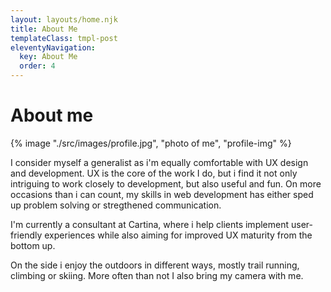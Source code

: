 ```yaml
---
layout: layouts/home.njk
title: About Me
templateClass: tmpl-post
eleventyNavigation:
  key: About Me
  order: 4
---
```


<div class="intro-header">
    <h1>About me</h1>
</div>


<div class="flex-lg r-reverse j-space-between">
  <div>{% image "./src/images/profile.jpg", "photo of me", "profile-img" %}</div>
  <div>
  
  I consider myself a generalist as i'm equally comfortable with UX design and development. UX is the core of the work I do, but i find it not only intriguing to work closely to development, but also useful and fun. On more occasions than i can count, my skills in web development has either sped up problem solving or stregthened communication.

  I'm currently a consultant at Cartina, where i help clients implement user-friendly experiences while also aiming for improved UX maturity from the bottom up.

  On the side i enjoy the outdoors in different ways, mostly trail running, climbing or skiing. More often than not I also bring my camera with me.
  </div>
</div>

